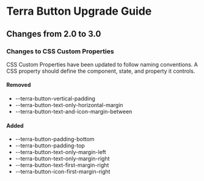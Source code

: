 # Terra Button Upgrade Guide

## Changes from 2.0 to 3.0

### Changes to CSS Custom Properties

CSS Custom Properties have been updated to follow naming conventions. A CSS property should define the component, state, and property it controls.

#### Removed
* --terra-button-vertical-padding
* --terra-button-text-only-horizontal-margin
* --terra-button-text-and-icon-margin-between

#### Added
* --terra-button-padding-bottom
* --terra-button-padding-top
* --terra-button-text-only-margin-left
* --terra-button-text-only-margin-right
* --terra-button-text-first-margin-right
* --terra-button-icon-first-margin-right